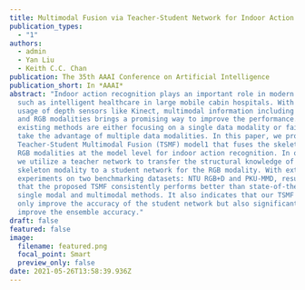 ```yaml
---
title: Multimodal Fusion via Teacher-Student Network for Indoor Action Recognition
publication_types:
  - "1"
authors:
  - admin
  - Yan Liu
  - Keith C.C. Chan
publication: The 35th AAAI Conference on Artificial Intelligence
publication_short: In *AAAI*
abstract: "Indoor action recognition plays an important role in modern society,
  such as intelligent healthcare in large mobile cabin hospitals. With the wide
  usage of depth sensors like Kinect, multimodal information including skeleton
  and RGB modalities brings a promising way to improve the performance. However,
  existing methods are either focusing on a single data modality or failed to
  take the advantage of multiple data modalities. In this paper, we propose a
  Teacher-Student Multimodal Fusion (TSMF) model1 that fuses the skeleton and
  RGB modalities at the model level for indoor action recognition. In our TSMF,
  we utilize a teacher network to transfer the structural knowledge of the
  skeleton modality to a student network for the RGB modality. With extensive
  experiments on two benchmarking datasets: NTU RGB+D and PKU-MMD, results show
  that the proposed TSMF consistently performs better than state-of-the-art
  single modal and multimodal methods. It also indicates that our TSMF could not
  only improve the accuracy of the student network but also significantly
  improve the ensemble accuracy."
draft: false
featured: false
image:
  filename: featured.png
  focal_point: Smart
  preview_only: false
date: 2021-05-26T13:58:39.936Z
---
```

